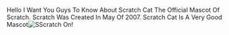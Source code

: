 Hello  I Want You Guys To Know About Scratch Cat The Official Mascot Of Scratch. Scratch Was Created In May Of 2007.  Scratch Cat Is A Very Good Mascot![S](https://en.scratch-wiki.info/w/images/thumb/ScratchCat-Small.png/200px-ScratchCat-Small.png)Scratch On!